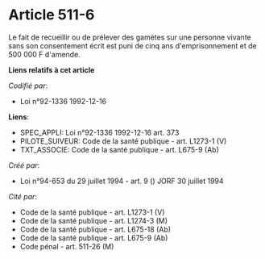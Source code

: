 # Article 511-6

Le fait de recueillir ou de prélever des gamètes sur une personne vivante sans son consentement écrit est puni de cinq ans
d'emprisonnement et de 500 000 F d'amende.

**Liens relatifs à cet article**

_Codifié par_:

  - Loi n°92-1336 1992-12-16

**Liens**:

  - SPEC_APPLI: Loi n°92-1336 1992-12-16 art. 373
  - PILOTE_SUIVEUR: Code de la santé publique - art. L1273-1 (V)
  - TXT_ASSOCIE: Code de la santé publique - art. L675-9 (Ab)

_Créé par_:

  - Loi n°94-653 du 29 juillet 1994 - art. 9 () JORF 30 juillet 1994

_Cité par_:

  - Code de la santé publique - art. L1273-1 (V)
  - Code de la santé publique - art. L1274-3 (M)
  - Code de la santé publique - art. L675-18 (Ab)
  - Code de la santé publique - art. L675-9 (Ab)
  - Code pénal - art. 511-26 (M)
